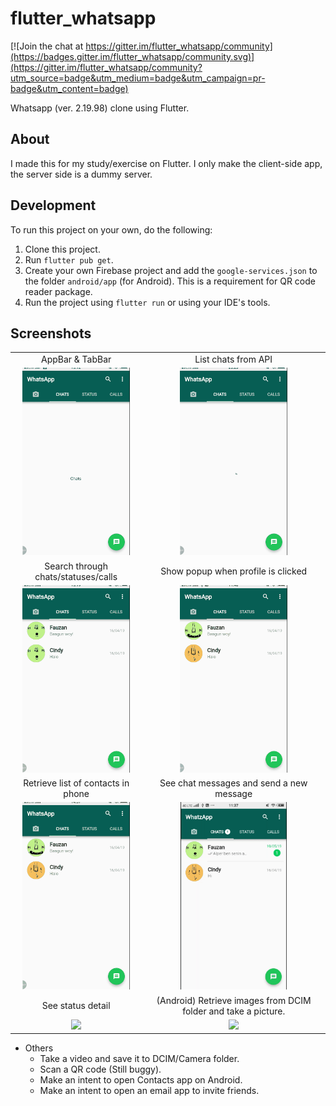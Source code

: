 # flutter_whatsapp

[![Join the chat at https://gitter.im/flutter_whatsapp/community](https://badges.gitter.im/flutter_whatsapp/community.svg)](https://gitter.im/flutter_whatsapp/community?utm_source=badge&utm_medium=badge&utm_campaign=pr-badge&utm_content=badge)

Whatsapp (ver. 2.19.98) clone using Flutter.

## About

I made this for my study/exercise on Flutter. I only make the client-side app, the server side is a dummy server.

## Development

To run this project on your own, do the following: 
1. Clone this project.
2. Run `flutter pub get`.
3. Create your own Firebase project and add the `google-services.json` to the folder `android/app` (for Android). This is a requirement for QR code reader package.
4. Run the project using `flutter run` or using your IDE's tools.

## Screenshots

|     |     |
| :-: | :-: |
| AppBar & TabBar | List chats from API |
| <img src="./images/image1.gif" height="300" /> | <img src="./images/image2.gif" height="300" /> |
| Search through chats/statuses/calls  | Show popup when profile is clicked |
| <img src="./images/image3.gif" height="300" /> | <img src="./images/image4.gif" height="300" /> |
| Retrieve list of contacts in phone  | See chat messages and send a new message |
| <img src="./images/image5.gif" height="300" /> | <img src="./images/image6.gif" height="300" /> |
| See status detail | (Android) Retrieve images from DCIM folder and take a picture. |
| <img src="./images/image7.gif" height="300" /> | <img src="./images/image_take_picture.gif" height="300" /> |

* Others
  * Take a video and save it to DCIM/Camera folder.
  * Scan a QR code (Still buggy).
  * Make an intent to open Contacts app on Android.
  * Make an intent to open an email app to invite friends.
